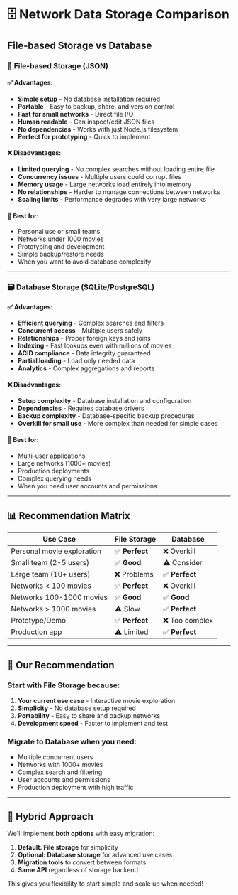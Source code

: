 # 🗄️ Network Data Storage Comparison

## File-based Storage vs Database

### 📁 **File-based Storage (JSON)**

#### ✅ **Advantages:**
- **Simple setup** - No database installation required
- **Portable** - Easy to backup, share, and version control
- **Fast for small networks** - Direct file I/O
- **Human readable** - Can inspect/edit JSON files
- **No dependencies** - Works with just Node.js filesystem
- **Perfect for prototyping** - Quick to implement

#### ❌ **Disadvantages:**
- **Limited querying** - No complex searches without loading entire file
- **Concurrency issues** - Multiple users could corrupt files
- **Memory usage** - Large networks load entirely into memory
- **No relationships** - Harder to manage connections between networks
- **Scaling limits** - Performance degrades with very large networks

#### 🎯 **Best for:**
- Personal use or small teams
- Networks under 1000 movies
- Prototyping and development
- Simple backup/restore needs
- When you want to avoid database complexity

---

### 🗃️ **Database Storage (SQLite/PostgreSQL)**

#### ✅ **Advantages:**
- **Efficient querying** - Complex searches and filters
- **Concurrent access** - Multiple users safely
- **Relationships** - Proper foreign keys and joins
- **Indexing** - Fast lookups even with millions of movies
- **ACID compliance** - Data integrity guaranteed
- **Partial loading** - Load only needed data
- **Analytics** - Complex aggregations and reports

#### ❌ **Disadvantages:**
- **Setup complexity** - Database installation and configuration
- **Dependencies** - Requires database drivers
- **Backup complexity** - Database-specific backup procedures
- **Overkill for small use** - More complex than needed for simple cases

#### 🎯 **Best for:**
- Multi-user applications
- Large networks (1000+ movies)
- Production deployments
- Complex querying needs
- When you need user accounts and permissions

---

## 📊 **Recommendation Matrix**

| Use Case | File Storage | Database |
|----------|-------------|----------|
| Personal movie exploration | ✅ **Perfect** | ❌ Overkill |
| Small team (2-5 users) | ✅ **Good** | ⚠️ Consider |
| Large team (10+ users) | ❌ Problems | ✅ **Perfect** |
| Networks < 100 movies | ✅ **Perfect** | ❌ Overkill |
| Networks 100-1000 movies | ✅ **Good** | ✅ **Good** |
| Networks > 1000 movies | ⚠️ Slow | ✅ **Perfect** |
| Prototype/Demo | ✅ **Perfect** | ❌ Too complex |
| Production app | ⚠️ Limited | ✅ **Perfect** |

---

## 🎯 **Our Recommendation**

### **Start with File Storage** because:
1. **Your current use case** - Interactive movie exploration
2. **Simplicity** - No database setup required
3. **Portability** - Easy to share and backup networks
4. **Development speed** - Faster to implement and test

### **Migrate to Database when you need:**
- Multiple concurrent users
- Networks with 1000+ movies
- Complex search and filtering
- User accounts and permissions
- Production deployment with high traffic

---

## 🔄 **Hybrid Approach**

We'll implement **both options** with easy migration:

1. **Default: File storage** for simplicity
2. **Optional: Database storage** for advanced use cases
3. **Migration tools** to convert between formats
4. **Same API** regardless of storage backend

This gives you flexibility to start simple and scale up when needed!